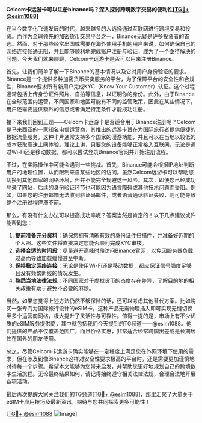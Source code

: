 **Celcom卡远游卡可以注册binance吗？深入探讨跨境数字交易的便利性[[TG💪+ @esim1088](https://t.me/s/esim1088)]**

在当今数字化飞速发展的时代，越来越多的人选择通过互联网进行跨境交易和投资。而作为全球领先的加密货币交易平台之一，Binance无疑是许多投资者的首选。然而，对于那些经常出国或需要在海外使用手机的用户来说，如何确保自己的网络连接畅通无阻，并且能够顺利地完成账户注册与验证，成为了一个亟待解决的问题。今天我们就来聊聊，Celcom卡远游卡是否可以用来注册Binance。

首先，让我们简单了解一下Binance的基本情况以及它对用户身份验证的要求。Binance是一个提供多种加密货币买卖服务的平台，为了保障平台的安全性和合规性，Binance要求所有新用户完成KYC（Know Your Customer）认证。这个过程通常包括上传身份证件照片、自拍等信息，以证明你的身份。此外，由于Binance在全球范围内运营，不同国家和地区可能有不同的监管政策，因此在某些情况下，用户还需要提供额外的信息或者满足特定条件才能成功注册。

接下来我们回到正题——Celcom卡远游卡是否适合用于Binance注册呢？Celcom是马来西亚的一家知名电信运营商，其推出的远游卡旨在为国际旅行者提供便捷的数据流量服务。这种卡片通常支持多个国家的漫游功能，并且可以在当地以较低的成本获取高速上网体验。理论上讲，只要您的设备能够正常接入互联网，无论是通过Wi-Fi还是移动数据，都可以尝试登录Binance官网并开始注册流程。

不过，在实际操作中可能会遇到一些挑战。首先，Binance可能会根据IP地址判断用户的地理位置，从而限制来自某些地区的访问。虽然Celcom远游卡可以帮助您切换到其他国家的网络环境，但并不能完全规避这一风险。其次，即便您已经成功登录了网站，后续的身份验证环节也可能因为语言障碍或其他技术问题而受阻。例如，如果您的注册邮箱无法收到验证码邮件，或者语音通话验证失败，则可能导致整个注册过程停滞不前。

那么，有没有什么办法可以提高成功率呢？答案当然是肯定的！以下几点建议或许能帮到您：

1. **提前准备充分资料**：确保您拥有清晰有效的身份证件扫描件，并准备好近期的个人照。这些文件将直接决定您能否顺利完成KYC审核。
2. **选择合适的时间段**：尽量避开高峰时段访问Binance官网，以免因服务器负载过高而导致加载缓慢甚至中断。
3. **保持稳定网络连接**：无论是使用Wi-Fi还是移动数据，都应保证信号强度足够且没有频繁断线的情况发生。
4. **熟悉当地法律法规**：不同国家对于虚拟货币的态度存在差异，了解目的地的相关政策有助于避免不必要的麻烦。

当然，如果您觉得上述方法仍然不够保险的话，还可以考虑其他替代方案。比如购买一张专门为国际旅行设计的eSIM卡，这种产品无需物理插入即可实现无缝切换至多个运营商网络，极大提升了灵活性与可靠性。值得一提的是，市场上有不少优质的eSIM服务提供商，其中就包括我们今天提到的TG频道——@esim1088。他们提供的产品不仅覆盖范围广，而且价格实惠，非常适合经常跨国出差或是长期居住在国外的朋友使用。

总之，尽管Celcom卡远游卡确实能够在一定程度上满足您在外网环境下使用的需求，但在涉及到像Binance这样对安全性要求极高的平台时，还是需要更加谨慎地对待每一个步骤。希望本文能够为您带来启发，并帮助您更好地规划自己的跨境数字生活旅程。无论最终结果如何，请记得始终遵守相关法律法规，合理合法地开展各项活动。

最后再次提醒大家关注我们的TG频道[[TG💪+ @esim1088](https://t.me/s/esim1088)]，那里汇聚了大量关于eSIM卡应用技巧及最新资讯，期待与您共同探索更多可能性！

[[TG💪+ @esim1088](https://t.me/s/esim1088) ![Image](https://i.postimg.cc/4NQfJmqS/Snipaste-2025-05-13-00-14-12.png)]